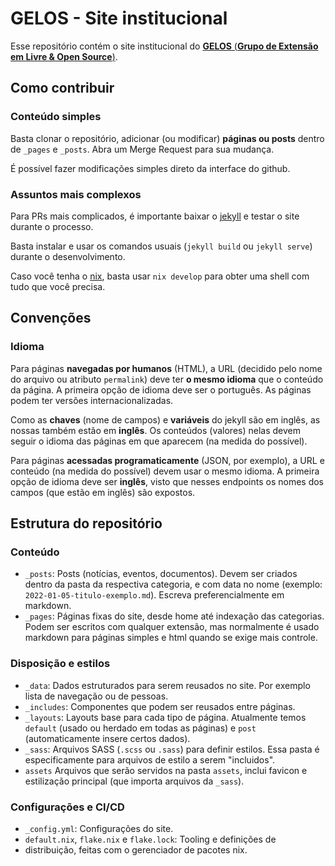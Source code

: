 # GELOS - Site institucional

Esse repositório contém o site institucional do [**GELOS** (**Grupo de Extensão
em Livre & Open Source**)](https://gelos.club).

## Como contribuir

### Conteúdo simples
Basta clonar o repositório, adicionar (ou modificar) **páginas ou posts**
dentro de `_pages` e `_posts`. Abra um Merge Request para sua mudança.

É possível fazer modificações simples direto da interface do github.

### Assuntos mais complexos

Para PRs mais complicados, é importante baixar o
[jekyll](https://jekyllrb.com/) e testar o site durante o processo.

Basta instalar e usar os comandos usuais (`jekyll build` ou `jekyll serve`)
durante o desenvolvimento.

Caso você tenha o [nix](https://nixos.org/), basta usar `nix develop` para
obter uma shell com tudo que você precisa.

## Convenções

### Idioma

Para páginas **navegadas por humanos** (HTML), a URL (decidido pelo nome do
arquivo ou atributo `permalink`) deve ter **o mesmo idioma** que o conteúdo da
página. A primeira opção de idioma deve ser o português. As páginas podem ter
versões internacionalizadas.

Como as **chaves** (nome de campos) e **variáveis** do jekyll são em inglês, as
nossas também estão em **inglês**. Os conteúdos (valores) nelas devem seguir o
idioma das páginas em que aparecem (na medida do possível).

Para páginas **acessadas programaticamente** (JSON, por exemplo), a URL e
conteúdo (na medida do possível) devem usar o mesmo idioma. A primeira opção de
idioma deve ser **inglês**, visto que nesses endpoints os nomes dos campos (que
estão em inglẽs) são expostos.

## Estrutura do repositório

### Conteúdo

- `_posts`: Posts (notícias, eventos, documentos). Devem ser criados dentro da
  pasta da respectiva categoria, e com data no nome (exemplo:
  `2022-01-05-titulo-exemplo.md`). Escreva preferencialmente em markdown.
- `_pages`: Páginas fixas do site, desde home até indexação das categorias.
  Podem ser escritos com qualquer extensão, mas normalmente é usado markdown
  para páginas simples e html quando se exige mais controle.

### Disposição e estilos
- `_data`: Dados estruturados para serem reusados no site. Por exemplo lista de
  navegação ou de pessoas.
- `_includes`: Componentes que podem ser reusados entre páginas.
- `_layouts`: Layouts base para cada tipo de página. Atualmente temos `default`
  (usado ou herdado em todas as páginas) e `post` (automaticamente insere
  certos dados).
- `_sass`: Arquivos SASS (`.scss` ou `.sass`) para definir estilos. Essa pasta
  é especificamente para arquivos de estilo a serem "incluidos".
- `assets` Arquivos que serão servidos na pasta `assets`, inclui favicon e
  estilização principal (que importa arquivos da `_sass`).

### Configurações e CI/CD
- `_config.yml`: Configurações do site.
- `default.nix`, `flake.nix` e `flake.lock`: Tooling e definições de
- distribuição, feitas com o gerenciador de pacotes nix.
